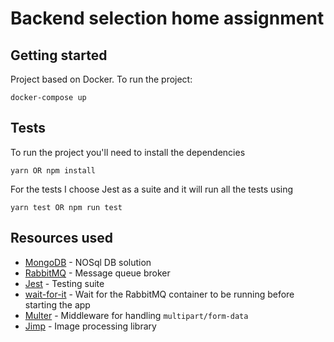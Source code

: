 # Backend selection home assignment

## Getting started
Project based on Docker. To run the project:
```
docker-compose up
```
## Tests
To run the project you'll need to install the dependencies
```
yarn OR npm install
```
For the tests I choose Jest as a suite and it will run all the tests using
```
yarn test OR npm run test
```

## Resources used
- [MongoDB](https://www.mongodb.com) - NOSql DB solution
- [RabbitMQ](https://www.rabbitmq.com) - Message queue broker
- [Jest](https://jestjs.io) - Testing suite
- [wait-for-it](https://github.com/vishnubob/wait-for-it) - Wait for the RabbitMQ container to be running before starting the app
- [Multer](https://github.com/expressjs/multer) - Middleware for handling `multipart/form-data`
- [Jimp](https://github.com/oliver-moran/jimp) - Image processing library
